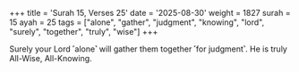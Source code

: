 +++
title = 'Surah 15, Verses 25'
date = '2025-08-30'
weight = 1827
surah = 15
ayah = 25
tags = ["alone", "gather", "judgment", "knowing", "lord", "surely", "together", "truly", "wise"]
+++

Surely your Lord ˹alone˺ will gather them together ˹for judgment˺. He is truly All-Wise, All-Knowing.